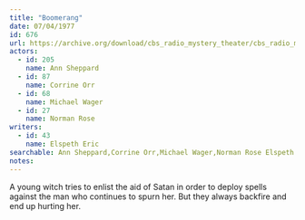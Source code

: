 ```yaml
---
title: "Boomerang"
date: 07/04/1977
id: 676
url: https://archive.org/download/cbs_radio_mystery_theater/cbs_radio_mystery_theater-0651-0700.zip/cbs_radio_mystery_theater-0651-0700%2Fcbsrmt_0676_boomerang.mp3
actors:  
  - id: 205
    name: Ann Sheppard  
  - id: 87
    name: Corrine Orr  
  - id: 68
    name: Michael Wager  
  - id: 27
    name: Norman Rose
writers:  
  - id: 43
    name: Elspeth Eric
searchable: Ann Sheppard,Corrine Orr,Michael Wager,Norman Rose Elspeth Eric
notes:  
---
```

A young witch tries to enlist the aid of Satan in order to deploy spells against the man who continues to spurn her. But they always backfire and end up hurting her.